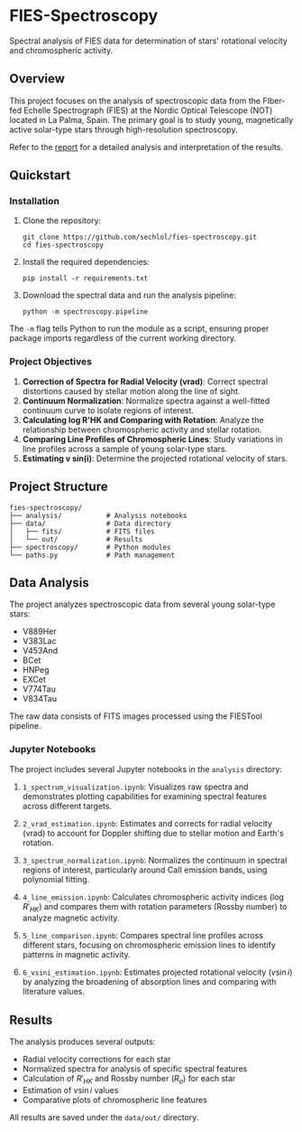 # FIES-Spectroscopy

Spectral analysis of FIES data for determination of stars' rotational velocity and chromospheric activity.

## Overview

This project focuses on the analysis of spectroscopic data from the FIber-fed Echelle Spectrograph (FIES) at the Nordic Optical Telescope (NOT) located in La Palma, Spain. The primary goal is to study young, magnetically active solar-type stars through high-resolution spectroscopy.

Refer to the [report](analysis_report.pdf) for a detailed analysis and interpretation of the results.

## Quickstart

### Installation

1. Clone the repository:
   ```
   git clone https://github.com/sechlol/fies-spectroscopy.git
   cd fies-spectroscopy
   ```

2. Install the required dependencies:
   ```
   pip install -r requirements.txt
   ```

3. Download the spectral data and run the analysis pipeline:
   ```
   python -m spectroscopy.pipeline
   ```

The `-m` flag tells Python to run the module as a script, ensuring proper package imports regardless of the current working directory.


### Project Objectives

1. **Correction of Spectra for Radial Velocity (vrad)**: Correct spectral distortions caused by stellar motion along the line of sight.
2. **Continuum Normalization**: Normalize spectra against a well-fitted continuum curve to isolate regions of interest.
3. **Calculating log R'HK and Comparing with Rotation**: Analyze the relationship between chromospheric activity and stellar rotation.
4. **Comparing Line Profiles of Chromospheric Lines**: Study variations in line profiles across a sample of young solar-type stars.
5. **Estimating v sin(i)**: Determine the projected rotational velocity of stars.

## Project Structure

```
fies-spectroscopy/
├── analysis/           # Analysis notebooks
├── data/               # Data directory
│   ├── fits/           # FITS files
│   └── out/            # Results
├── spectroscopy/       # Python modules
└── paths.py            # Path management
```


## Data Analysis


The project analyzes spectroscopic data from several young solar-type stars:
- V889Her
- V383Lac
- V453And
- BCet
- HNPeg
- EXCet
- V774Tau
- V834Tau

The raw data consists of FITS images processed using the FIESTool pipeline.

### Jupyter Notebooks
The project includes several Jupyter notebooks in the `analysis` directory:

1. `1_spectrum_visualization.ipynb`: Visualizes raw spectra and demonstrates plotting capabilities for examining spectral features across different targets.

2. `2_vrad_estimation.ipynb`: Estimates and corrects for radial velocity (${\text{vrad}}$) to account for Doppler shifting due to stellar motion and Earth's rotation.

3. `3_spectrum_normalization.ipynb`: Normalizes the continuum in spectral regions of interest, particularly around ${\text{CaII}}$ emission bands, using polynomial fitting.

4. `4_line_emission.ipynb`: Calculates chromospheric activity indices ($\log R'_{HK}$) and compares them with rotation parameters (Rossby number) to analyze magnetic activity.

5. `5_line_comparison.ipynb`: Compares spectral line profiles across different stars, focusing on chromospheric emission lines to identify patterns in magnetic activity.

6. `6_vsini_estimation.ipynb`: Estimates projected rotational velocity ($v \sin i$) by analyzing the broadening of absorption lines and comparing with literature values.

## Results

The analysis produces several outputs:
- Radial velocity corrections for each star
- Normalized spectra for analysis of specific spectral features
- Calculation of $R'_{HK}$ and Rossby number ($R_o$) for each star
- Estimation of $v \sin i$ values
- Comparative plots of chromospheric line features

All results are saved under the `data/out/` directory.

